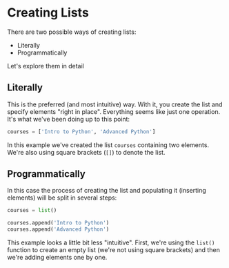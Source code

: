 # Creating Lists

There are two possible ways of creating lists:

* Literally
* Programmatically

Let's explore them in detail

## Literally

This is the preferred (and most intuitive) way. With it, you create the list and specify elements "right in place". Everything seems like just one operation. It's what we've been doing up to this point:

```python
courses = ['Intro to Python', 'Advanced Python']
```

In this example we've created the list `courses` containing two elements. We're also using square brackets (`[]`) to denote the list.


## Programmatically

In this case the process of creating the list and populating it (inserting elements) will be split in several steps:

```python
courses = list()

courses.append('Intro to Python')
courses.append('Advanced Python')
```

This example looks a little bit less "intuitive". First, we're using the `list()` function to create an empty list (we're not using square brackets) and then we're adding elements one by one.
